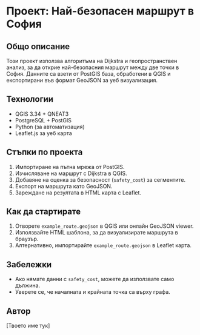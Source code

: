 
# Проект: Най-безопасен маршрут в София

## Общо описание
Този проект използва алгоритъма на Dijkstra и геопространствен анализ, за да открие най-безопасния маршрут между две точки в София. Данните са взети от PostGIS база, обработени в QGIS и експортирани във формат GeoJSON за уеб визуализация.

## Технологии
- QGIS 3.34 + QNEAT3
- PostgreSQL + PostGIS
- Python (за автоматизация)
- Leaflet.js за уеб карта

## Стъпки по проекта
1. Импортиране на пътна мрежа от PostGIS.
2. Изчисляване на маршрут с Dijkstra в QGIS.
3. Добавяне на оценка за безопасност (`safety_cost`) за сегментите.
4. Експорт на маршрута като GeoJSON.
5. Зареждане на резултата в HTML карта с Leaflet.

## Как да стартирате
1. Отворете `example_route.geojson` в QGIS или онлайн GeoJSON viewer.
2. Използвайте HTML шаблона, за да визуализирате маршрута в браузър.
3. Алтернативно, импортирайте `example_route.geojson` в Leaflet карта.

## Забележки
- Ако нямате данни с `safety_cost`, можете да използвате само дължина.
- Уверете се, че началната и крайната точка са върху графа.

## Автор
[Твоето име тук]

